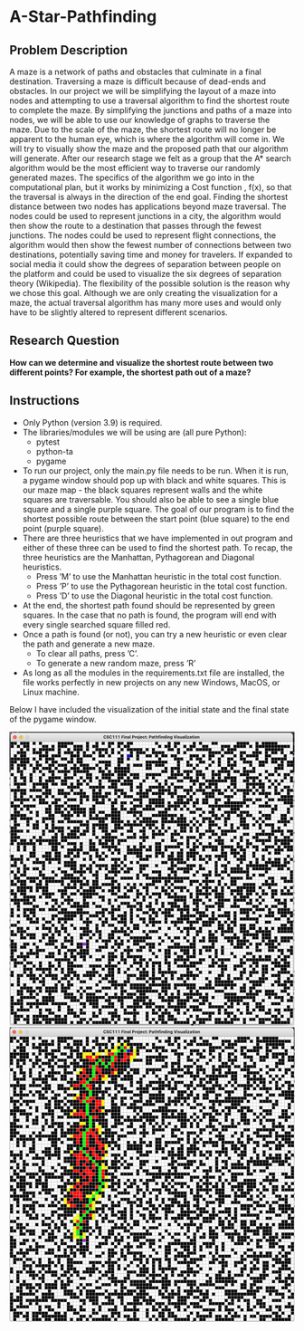 # A-Star-Pathfinding

## Problem Description ##

A maze is a network of paths and obstacles that culminate in a final destination. Traversing a maze is difficult
because of dead-ends and obstacles. In our project we will be simplifying the layout of a maze into nodes and
attempting to use a traversal algorithm to find the shortest route to complete the maze. By simplifying the
junctions and paths of a maze into nodes, we will be able to use our knowledge of graphs to traverse the maze.
Due to the scale of the maze, the shortest route will no longer be apparent to the human eye, which is where
the algorithm will come in. We will try to visually show the maze and the proposed path that our algorithm
will generate.
After our research stage we felt as a group that the A* search algorithm would be the most efficient way to
traverse our randomly generated mazes. The specifics of the algorithm we go into in the computational plan,
but it works by minimizing a Cost function , f(x), so that the traversal is always in the direction of the end goal.
Finding the shortest distance between two nodes has applications beyond maze traversal. The nodes could be
used to represent junctions in a city, the algorithm would then show the route to a destination that passes
through the fewest junctions. The nodes could be used to represent flight connections, the algorithm would
then show the fewest number of connections between two destinations, potentially saving time and money for
travelers. If expanded to social media it could show the degrees of separation between people on the platform
and could be used to visualize the six degrees of separation theory (Wikipedia). The flexibility of the possible
solution is the reason why we chose this goal. Although we are only creating the visualization for a maze, the
actual traversal algorithm has many more uses and would only have to be slightly altered to represent different
scenarios.

## Research Question ##

**How can we determine and visualize the shortest route between two different points? For
example, the shortest path out of a maze?**

## Instructions ##

* Only Python (version 3.9) is required.
* The libraries/modules we will be using are (all pure Python):
    * pytest
    * python-ta
    * pygame
* To run our project, only the main.py file needs to be run. When it is run, a pygame window should pop up
with black and white squares. This is our maze map - the black squares represent walls and the white squares
are traversable. You should also be able to see a single blue square and a single purple square. The goal of our
program is to find the shortest possible route between the start point (blue square) to the end point (purple
square).
* There are three heuristics that we have implemented in out program and either of these three can be used to
find the shortest path. To recap, the three heuristics are the Manhattan, Pythagorean and Diagonal heuristics.
    * Press ’M’ to use the Manhattan heuristic in the total cost function.
    * Press ’P’ to use the Pythagorean heuristic in the total cost function.
    * Press ’D’ to use the Diagonal heuristic in the total cost function.
* At the end, the shortest path found should be represented by green squares. In the case that no path is found,
the program will end with every single searched square filled red.
* Once a path is found (or not), you can try a new heuristic or even clear the path and generate a new maze.
    * To clear all paths, press ’C’.
    * To generate a new random maze, press ’R’
* As long as all the modules in the requirements.txt file are installed, the file works perfectly in new projects on
any new Windows, MacOS, or Linux machine.

Below I have included the visualization of the initial state and the final state of the pygame window.

![Initial state of maze](images/111_initialstate.png "Initial State of the Maze")
![Final state of maze](images/111_finalstate.png "Final State of the Maze")
